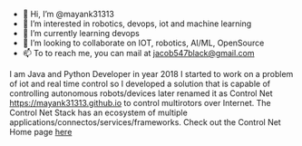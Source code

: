 - 👋 Hi, I’m @mayank31313
- 👀 I’m interested in robotics, devops, iot and machine learning
- 🌱 I’m currently learning devops
- 💞️ I’m looking to collaborate on IOT, robotics, AI/ML, OpenSource
- 📫 To to reach me, you can mail at jacob547black@gmail.com

I am Java and Python Developer in year 2018 I started to work on a problem of iot and real time control so I developed a solution that is capable of controlling autonomous robots/devices later renamed it as Control Net https://mayank31313.github.io to control multirotors over Internet. The Control Net Stack has an ecosystem of multiple applications/connectos/services/frameworks. Check out the Control Net Home page [here](https://mayank31313.github.io)

<!---
mayank31313/mayank31313 is a ✨ special ✨ repository because its `README.md` (this file) appears on your GitHub profile.
You can click the Preview link to take a look at your changes.
--->
